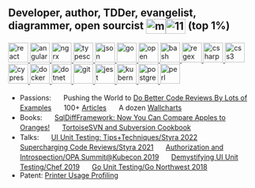 ## Developer, author, TDDer, evangelist, diagrammer, open sourcist <a href="https://linkedin.com/in/michaelsorens" target="blank"><img align="center" src="https://cdn.jsdelivr.net/npm/simple-icons@3.0.1/icons/linkedin.svg" alt="michaelsorens" height="30" width="40" /></a><a href="https://stackoverflow.com/users/115690" target="blank"><img align="center" src="https://cdn.jsdelivr.net/npm/simple-icons@3.0.1/icons/stackoverflow.svg" alt="115690" height="30" width="40" /></a> (top 1%)

<a href="https://react.dev/" target="_blank"> <img src="https://www.vectorlogo.zone/logos/reactjs/reactjs-icon.svg" alt="react" title="react" width="40" height="40"/> </a>
<a href="https://angular.io" target="_blank"> <img src="https://www.vectorlogo.zone/logos/angular/angular-icon.svg" alt="angular" title="angular" width="40" height="40"/> </a>
<a href="https://github.com/ngrx/platform" target="_blank"> <img src="https://github.com/file-icons/icons/blob/master/svg/NgRx.svg" alt="ngrx" title="ngrx" width="40" height="40"/> </a>
<a href="https://www.typescriptlang.org/" target="_blank"> <img src="https://www.vectorlogo.zone/logos/typescriptlang/typescriptlang-icon.svg" alt="typescript" title="typescript, javascript" width="40" height="40"/> </a>
<a href="https://www.json.org/json-en.html" target="_blank"> <img src="https://www.vectorlogo.zone/logos/json/json-ar21.svg" alt="json" title="data formats: json, yaml, toml, xml, xsl" width="40" height="40"/> </a>
<a href="https://golang.org" target="_blank"> <img src="https://www.vectorlogo.zone/logos/golang/golang-vertical.svg" alt="go" title="go" width="40" height="40"/> </a>
<a href="https://www.openpolicyagent.org/" target="_blank"> <img src="https://www.vectorlogo.zone/logos/openpolicyagent/openpolicyagent-icon.svg" alt="open policy agent" title="open policy agent" width="40" height="40"/> </a>
<a href="https://www.gnu.org/software/bash/" target="_blank"> <img src="https://www.vectorlogo.zone/logos/gnu_bash/gnu_bash-icon.svg" alt="bash" title="bash" width="40" height="40"/> </a>
<a href="https://www.regexplanet.com/" target="_blank"> <img src="https://raw.githubusercontent.com/file-icons/source/master/svg/RegEx.svg" alt="regex" title="regex" width="40" height="40"/> </a>
<a href="https://docs.microsoft.com/en-us/dotnet/csharp/" target="_blank"> <img src="https://github.com/simple-icons/simple-icons/blob/master/icons/csharp.svg" alt="csharp" title="csharp" width="40" height="40"/> </a>
<a href="https://www.w3.org/Style/CSS/Overview.en.html" target="_blank"> <img src="https://www.vectorlogo.zone/logos/netlifyapp_watercss/netlifyapp_watercss-ar21.svg" alt="css3" title="css3, sass, less" width="40" height="40"/> </a>
<a href="https://www.cypress.io" target="_blank"> <img src="https://github.com/simple-icons/simple-icons/blob/master/icons/cypress.svg" alt="cypress" title="e2e testing frameworks: cypress, playwright" width="40" height="40"/> </a>
<a href="https://www.docker.com/" target="_blank"> <img src="https://www.vectorlogo.zone/logos/docker/docker-tile.svg" alt="docker" title="docker" width="40" height="40"/> </a>
<a href="https://dotnet.microsoft.com/" target="_blank"> <img src="https://www.vectorlogo.zone/logos/dotnet/dotnet-vertical.svg" alt="dotnet" title="dotnet" width="40" height="40"/> </a>
<a href="https://git-scm.com/" target="_blank"> <img src="https://www.vectorlogo.zone/logos/git-scm/git-scm-icon.svg" alt="git" title="SCCS systems: git, subversion, TFS, Mercurial, ClearCase" width="40" height="40"/> </a>
<a href="https://jestjs.io/" target="_blank"> <img src="https://www.vectorlogo.zone/logos/jestjsio/jestjsio-icon.svg" alt="jest" title="unit test frameworks:jest, jasmine, mocha, vitest" width="40" height="40"/> </a>
<a href="https://kubernetes.io" target="_blank"> <img src="https://www.vectorlogo.zone/logos/kubernetes/kubernetes-icon.svg" alt="kubernetes" title="kubernetes" width="40" height="40"/> </a>
<a href="https://www.postgresql.org/" target="_blank"> <img src="https://github.com/amido/azure-vector-icons/blob/master/icons/SQL%20Azure.svg" alt="postgres" title="databases: postgres, sql server, mysql, oracle" width="40" height="40"/> </a>
<a href="https://www.perl.org/" target="_blank"> <img src="https://www.vectorlogo.zone/logos/perl/perl-icon.svg" alt="perl" title="perl" width="40" height="40"/> </a>

 - Passions:
   <img src="https://www.vectorlogo.zone/logos/git-scm/git-scm-icon.svg" width="17" height="17">
   Pushing the World to [Do Better Code Reviews By Lots of Examples](http://cleancode.sourceforge.net/wwwdoc/pullrequests.html)
   <img src="https://www.vectorlogo.zone/logos/git-scm/git-scm-icon.svg" width="17" height="17">
   100+ [Articles](http://cleancode.sourceforge.net/wwwdoc/articles.html)
   <img src="https://www.vectorlogo.zone/logos/git-scm/git-scm-icon.svg" width="17" height="17">
   A dozen [Wallcharts](http://cleancode.sourceforge.net/wwwdoc/wallcharts.html)
 - Books:
   <img src="https://www.vectorlogo.zone/logos/git-scm/git-scm-icon.svg" width="17" height="17">
   [SqlDiffFramework: Now You Can Compare Apples to Oranges!](https://github.com/msorens/SqlDiffFramework/wiki/UserGuide)
   <img src="https://www.vectorlogo.zone/logos/git-scm/git-scm-icon.svg" width="17" height="17">
   [TortoiseSVN and Subversion Cookbook](https://assets.red-gate.com/community/books/tortoise-svn-subversion-cookbook-oracle.pdf)
 - Talks:
   <img src="https://www.vectorlogo.zone/logos/git-scm/git-scm-icon.svg" width="17" height="17">
   [UI Unit Testing: Tips+Techniques/Styra 2022](https://drive.google.com/file/d/19fwn83msi2QuhPZ4oXo6nigZnD-a6EqD/view?usp=sharing)
   <img src="https://www.vectorlogo.zone/logos/git-scm/git-scm-icon.svg" width="17" height="17">
   [Supercharging Code Reviews/Styra 2021](https://drive.google.com/file/d/17YMyh26PpmastZWWiqwO4CD_3KenjJ7Y/view?usp=sharing)
   <img src="https://www.vectorlogo.zone/logos/git-scm/git-scm-icon.svg" width="17" height="17">
   [Authorization and Introspection/OPA Summit@Kubecon 2019](https://www.youtube.com/watch?v=jrrW855xL3s&list=PLJHPZt__YGKeCg3Lew3jvCOuyiUhW17Sk&index=4)
   <img src="https://www.vectorlogo.zone/logos/git-scm/git-scm-icon.svg" width="17" height="17">
   [Demystifying UI Unit Testing/Chef 2019](https://drive.google.com/file/d/1ch_ivlG8mYU3D6YGMwZnAQryKRBfOJp6/view?usp=sharing)
   <img src="https://www.vectorlogo.zone/logos/git-scm/git-scm-icon.svg" width="17" height="17">
   [Go Unit Testing/Go Northwest 2018](https://www.youtube.com/watch?v=bZ53UAN2T58)
 - Patent: [Printer Usage Profiling](https://patents.justia.com/patent/6317848)
<!-- https://rahuldkjain.github.io/gh-profile-readme-generator/ -->


<!--
**msorens/msorens** is a ✨ _special_ ✨ repository because its `README.md` (this file) appears on your GitHub profile.

Here are some ideas to get you started:
### Hi there 👋
- 🔭 I’m currently working on ...
- 🌱 I’m currently learning ...
- 👯 I’m looking to collaborate on ...
- 🤔 I’m looking for help with ...
- 💬 Ask me about ...
- 📫 How to reach me: ...
- 😄 Pronouns: ...
- ⚡ Fun fact: ...
-->
